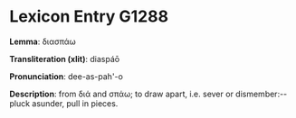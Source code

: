 # Lexicon Entry G1288

**Lemma**: διασπάω

**Transliteration (xlit)**: diaspáō

**Pronunciation**: dee-as-pah'-o

**Description**:
from διά and σπάω; to draw apart, i.e. sever or dismember:--pluck asunder, pull in pieces.
